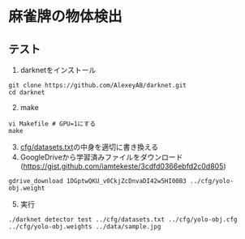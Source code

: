 # 麻雀牌の物体検出

## テスト

1. darknetをインストール
```
git clone https://github.com/AlexeyAB/darknet.git
cd darknet
```

2. make
```
vi Makefile # GPU=1にする
make
```

3. [cfg/datasets.txt](cfg/datasets.txt)の中身を適切に書き換える
4. GoogleDriveから学習済みファイルをダウンロード(https://gist.github.com/iamtekeste/3cdfd0366ebfd2c0d805)
```
gdrive_download 1DGptwQKU_v0CkjZcDnvaDI42w5HI00B3 ../cfg/yolo-obj.weight
```

5. 実行
```
./darknet detector test ../cfg/datasets.txt ../cfg/yolo-obj.cfg ../cfg/yolo-obj.weights ../data/sample.jpg
```